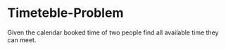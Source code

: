 # Timeteble-Problem
Given the calendar booked time of two people find all available time they can meet.
